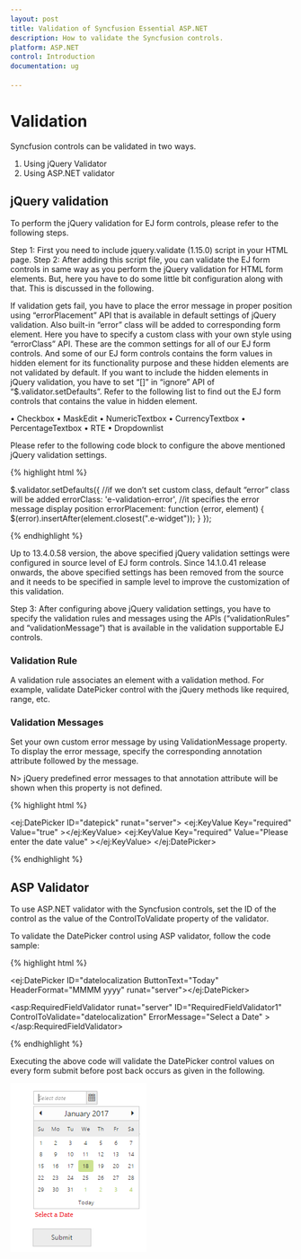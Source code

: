 ```yaml
---
layout: post
title: Validation of Syncfusion Essential ASP.NET
description: How to validate the Syncfusion controls.
platform: ASP.NET
control: Introduction
documentation: ug

---
```

# Validation

Syncfusion controls can be validated in two ways.

1. Using jQuery Validator
2. Using ASP.NET validator

## jQuery validation

To perform the jQuery validation for EJ form controls, please refer to the following steps.

Step 1: First you need to include jquery.validate (1.15.0) script in your HTML page.
Step 2: After adding this script file, you can validate the EJ form controls in same way as you perform the jQuery validation for HTML form elements. But, here you have to do some little bit configuration along with that. This is discussed in the following.

If validation gets fail, you have to place the error message in proper position using “errorPlacement” API that is available in default settings of jQuery validation. Also built-in “error” class will be added to corresponding form element. Here you have to specify a custom class with your own style using “errorClass” API. These are the common settings for all of our EJ form controls.
And some of our EJ form controls contains the form values in hidden element for its functionality purpose and these hidden elements are not validated by default. If you want to include the hidden elements in jQuery validation, you have to set “[]” in “ignore” API of “$.validator.setDefaults”. Refer to the following list to find out the EJ form controls that contains the value in hidden element.

•	Checkbox
•	MaskEdit
•	NumericTextbox
•	CurrencyTextbox
•	PercentageTextbox
•	RTE
•	Dropdownlist

Please refer to the following code block to configure the above mentioned jQuery validation settings.

{% highlight html %}

$.validator.setDefaults({
    //if we don’t set custom class, default “error” class will be added
    errorClass: 'e-validation-error',
    //it specifies the error message display position
    errorPlacement: function (error, element) {
        $(error).insertAfter(element.closest(".e-widget"));
    }
});

{% endhighlight %}

Up to 13.4.0.58 version, the above specified jQuery validation settings were configured in source level of EJ form controls. Since 14.1.0.41 release onwards, the above specified settings has been removed from the source and it needs to be specified in sample level to improve the customization of this validation.

Step 3: After configuring above jQuery validation settings, you have to specify the validation rules and messages using the APIs (“validationRules” and “validationMessage”) that is available in the validation supportable EJ controls.

### Validation Rule

A validation rule associates an element with a validation method. For example, validate DatePicker control with the jQuery methods like required, range, etc.

### Validation Messages

Set your own custom error message by using ValidationMessage property. To display the error message, specify the corresponding annotation attribute followed by the message.

N> jQuery predefined error messages to that annotation attribute will be shown when this property is not defined.

{% highlight html %}

<ej:DatePicker ID="datepick" runat="server">
    <ValidationRule> 
        <ej:KeyValue Key="required" Value="true" ></ej:KeyValue>
    </ValidationRule>
    <ValidationMessage>
        <ej:KeyValue Key="required" Value="Please enter the date value" ></ej:KeyValue>
    </ValidationMessage>
</ej:DatePicker>

{% endhighlight %}

## ASP Validator

To use ASP.NET validator with the Syncfusion controls, set the ID of the control as the value of the ControlToValidate property of the validator.

To validate the DatePicker control using ASP validator, follow the code sample:

{% highlight html %}

<ej:DatePicker ID="datelocalization ButtonText="Today" HeaderFormat="MMMM yyyy" runat="server"></ej:DatePicker>

<asp:RequiredFieldValidator runat="server" ID="RequiredFieldValidator1" ControlToValidate="datelocalization" ErrorMessage="Select a Date" ></asp:RequiredFieldValidator><br />

{% endhighlight %}

Executing the above code will validate the DatePicker control values on every form submit before post back occurs as given in the following.

![](Validation_images/1.png)